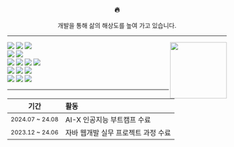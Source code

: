 <!--
![header](https://capsule-render.vercel.app/api?type=waving&color=timeGradient&height=150&section=header&text=YEWON's%20GITHUB&fontSize=25&fontAlign=84&fontAlignY=25)

[![ppyye's GitHub stats](https://github-readme-stats.vercel.app/api?username=ppyye&show=prs_merged_percentage&hide=stars,contribs&show_icons=true&theme=nord&hide_title=true&rank_icon=github)](https://github.com/anuraghazra/github-readme-stats)
[![Top Langs](https://github-readme-stats.vercel.app/api/top-langs/?username=ppyye&layout=donut&theme=nord)](https://github.com/anuraghazra/github-readme-stats)

<a href="https://github.com/anuraghazra/convoychat">
  <img height=150 align="center" src="https://github-readme-stats.vercel.app/api/top-langs/?username=ppyye&layout=donut&theme=nord&langs_count=4&card_width=170"/>
</a>
-->

<div align="center">
  
  ### 🔥
  개발을 통해 삶의 해상도를 높여 가고 있습니다.<br>

</div>
<hr/>

<a href="https://github.com/anuraghazra/github-readme-stats">
  <img height=130 align="right" src="https://github-readme-stats.vercel.app/api?username=ppyye&show=prs_merged_percentage&hide=stars,contribs&show_icons=true&theme=nord&hide_title=true&rank_icon=github" />
</a>
<div>
  <img src="https://img.shields.io/badge/Java-1572A9?style=for-the-badge&logo=openjdk&logoColor=white">
  <img src="https://img.shields.io/badge/Spring-6DB33F?style=for-the-badge&logo=Spring&logoColor=white">
  <img src="https://img.shields.io/badge/Spring Boot-a7c957?style=for-the-badge&logo=Spring Boot&logoColor=white">
  <br/>
  <img src="https://img.shields.io/badge/MySQL-4479A1?style=for-the-badge&logo=MySQL&logoColor=white">
  <img src="https://img.shields.io/badge/Hibernate-59666C?style=for-the-badge&logo=Hibernate&logoColor=white">
  <br/>
  <img src="https://img.shields.io/badge/HTML5-E34F26?style=for-the-badge&logo=HTML5&logoColor=white">
  <img src="https://img.shields.io/badge/CSS3-1572B6?style=for-the-badge&logo=CSS3&logoColor=white">
  <img src="https://img.shields.io/badge/Javascript-F7DF1E?style=for-the-badge&logo=Javascript&logoColor=white">
  <img src="https://img.shields.io/badge/React-61DAFB?style=for-the-badge&logo=React&logoColor=white">
  <br/>
  <img src="https://img.shields.io/badge/Docker-2496ED?style=for-the-badge&logo=Docker&logoColor=white">
  <img src="https://img.shields.io/badge/Amazon AWS-232F3E?style=for-the-badge&logo=amazonwebservices&logoColor=white"> 
  <img src="https://img.shields.io/badge/Vercel-000000?style=for-the-badge&logo=vercel&logoColor=white">
  <br/>
  <img src="https://img.shields.io/badge/Figma-F24E1E?style=for-the-badge&logo=figma&logoColor=white">
  <img src="https://img.shields.io/badge/Notion-000000?style=for-the-badge&logo=notion&logoColor=white">
  <img src="https://img.shields.io/badge/Miro-050038?style=for-the-badge&logo=Miro&logoColor=white">
</div>

<hr/>

<div markdown="1" align="center">
  
  |기간|활동|
  |:-:|:-|
  |<sub>2024.07 ~ 24.08</sub>| AI-X 인공지능 부트캠프 수료 | 
  |<sub>2023.12 ~ 24.06</sub>| 자바 웹개발 실무 프로젝트 과정 수료 | 
  
</div>

